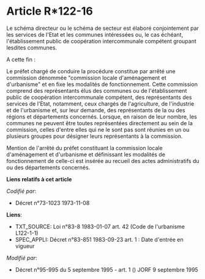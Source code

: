 # Article R*122-16

Le schéma directeur ou le schéma de secteur est élaboré conjointement par les services de l'Etat et les communes intéressées
ou, le cas échéant, l'établissement public de coopération intercommunale compétent groupant lesdites communes.

A cette fin :

Le préfet chargé de conduire la procédure constitue par arrêté une commission dénommée "commission locale d'aménagement et
d'urbanisme" et en fixe les modalités de fonctionnement. Cette commission comprend des représentants élus des communes ou de
l'établissement public de coopération intercommunale compétent, des représentants des services de l'Etat, notamment, ceux
chargés de l'agriculture, de l'industrie et de l'urbanisme et, sur leur demande, des représentants de la ou des régions et
départements concernés. Lorsque, en raison de leur nombre, les communes ne peuvent être toutes représentées directement au
sein de la commission, celles d'entre elles qui ne le sont pas sont réunies en un ou plusieurs groupes pour désigner leurs
représentants à la commission.

Mention de l'arrêté du préfet constituant la commission locale d'aménagement et d'urbanisme et définissant les modalités de
fonctionnement de celle-ci est insérée au recueil des actes administratifs du ou des départements concernés.

**Liens relatifs à cet article**

_Codifié par_:

  - Décret n°73-1023 1973-11-08

**Liens**:

  - TXT_SOURCE: Loi n°83-8 1983-01-07 art. 42 (Code de l'urbanisme L122-1-1)
  - SPEC_APPLI: Décret n°83-851 1983-09-23 art. 1 : Date d'entrée en vigueur

_Modifié par_:

  - Décret n°95-995 du 5 septembre 1995 - art. 1 () JORF 9 septembre 1995
